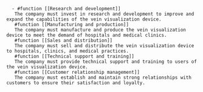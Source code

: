       - #function [[Research and development]]
       The company must invest in research and development to improve and expand the capabilities of the vein visualization device.
       #function [[Manufacturing and production]]
       The company must manufacture and produce the vein visualization device to meet the demand of hospitals and medical clinics.
       #function [[Sales and distribution]]
       The company must sell and distribute the vein visualization device to hospitals, clinics, and medical practices.
       #function [[Technical support and training]]
       The company must provide technical support and training to users of the vein visualization device.
       #function [[Customer relationship management]]
       The company must establish and maintain strong relationships with customers to ensure their satisfaction and loyalty.


